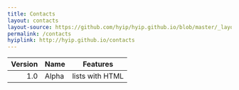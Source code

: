 ```yaml
---
title: Contacts
layout: contacts
layout-source: https://github.com/hyip/hyip.github.io/blob/master/_layouts/contacts.html
permalink: /contacts
hyiplink: http://hyip.github.io/contacts
---
```

Version | Name | Features
-------:|------|----------
1.0     |Alpha |lists with HTML 